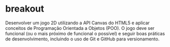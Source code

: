 # breakout
Desenvolver um jogo 2D utilizando a API Canvas do HTML5 e aplicar conceitos de Programação Orientada a Objetos (POO). O jogo deve ser funcional (ou o mais próximo de funcional o possível) e seguir boas práticas de desenvolvimento, incluindo o uso de Git e GitHub para versionamento.
